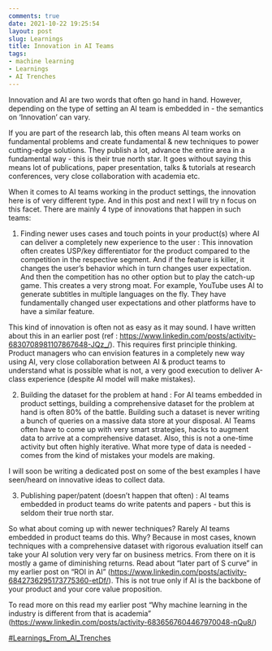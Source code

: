 ```yaml
---
comments: true
date: 2021-10-22 19:25:54
layout: post
slug: Learnings
title: Innovation in AI Teams
tags:
- machine learning
- Learnings
- AI Trenches
---
```


Innovation and AI are two words that often go hand in hand. However, depending on the type of setting an AI team is embedded in - the semantics on ‘Innovation’ can vary. 

If you are part of the research lab, this often means AI team works on fundamental problems and create fundamental & new techniques to power cutting-edge solutions. They publish a lot, advance the entire area in a fundamental way - this is their true north star. It goes without saying this means lot of publications, paper presentation, talks & tutorials at research conferences, very close collaboration with academia etc. 

When it comes to AI teams working in the product settings, the innovation here is of very different type. And in this post and next I will try n focus on this facet. There are mainly 4 type of innovations that happen in such teams: 

1. Finding newer uses cases and touch points in your product(s) where AI can deliver a completely new experience to the user : This innovation often creates USP/key differentiator for the product compared to the competition in the respective segment. And if the feature is killer, it changes the user’s behavior which in turn changes user expectation. And then the competition has no other option but to play the catch-up game. This creates a very strong moat. For example, YouTube uses AI to generate subtitles in multiple languages on the fly. They have fundamentally changed user expectations and other platforms have to have a similar feature.  


 This kind of innovation is often not as easy as it may sound. I have written about this in an earlier post (ref : https://www.linkedin.com/posts/activity-6830708981107867648-JQz_/). This requires first principle thinking. Product managers who can envision features in a completely new way using AI, very close collaboration between AI & product teams to understand what is possible what is not, a very good execution to deliver A-class experience (despite AI model will make mistakes).


2. Building the dataset for the problem at hand : For AI teams embedded in product settings, building a comprehensive dataset for the problem at hand is often 80% of the battle. Building such a dataset is never writing a bunch of queries on a massive data store at your disposal. AI Teams often have to come up with very smart strategies, hacks to augment data to arrive at a comprehensive dataset. Also, this is not a one-time activity but often highly iterative. What more type of data is needed - comes from the kind of mistakes your models are making.   


 I will soon be writing a dedicated post on some of the best examples I have seen/heard on innovative ideas to collect data. 

3. Publishing paper/patent (doesn’t happen that often) : AI teams embedded in product teams do write patents and papers - but this is seldom their true north star.    


So what about coming up with newer techniques? Rarely AI teams embedded in product teams do this. Why? Because in most cases, known techniques with a comprehensive dataset with rigorous evaluation itself can take your AI solution very very far on business metrics. From there on it is mostly a game of diminishing returns. Read about “later part of S curve” in my earlier post on “ROI in AI” (https://www.linkedin.com/posts/activity-6842736295173775360-etDf/). This is not true only if AI is the backbone of your product and your core value proposition. 
 
To read more on this read my earlier post “Why machine learning in the industry is different from that is academia”
(https://www.linkedin.com/posts/activity-6836567604467970048-nQu8/)

[#Learnings_From_AI_Trenches](https://www.linkedin.com/search/results/content/?keywords=%23learnings_from_ai_trenches&origin=CLUSTER_EXPANSION&sid=%2CBE)